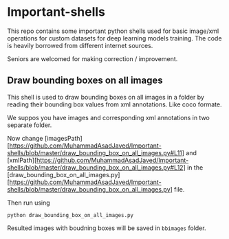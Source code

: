 # Important-shells

This repo contains some important python shells used for basic image/xml operations for custom datasets for deep learning models training.
The code is heavily borrowed from different internet sources. 

Seniors are welcomed for making correction / improvement.


## Draw bounding boxes on all images

This shell is used to draw bounding boxes on all images in a folder by reading their bounding box values from xml annotations. 
Like coco formate. 

We suppos you have images and corresponding xml annotations in two separate folder. 

Now change [imagesPath][https://github.com/MuhammadAsadJaved/Important-shells/blob/master/draw_bounding_box_on_all_images.py#L11] and [xmlPath][https://github.com/MuhammadAsadJaved/Important-shells/blob/master/draw_bounding_box_on_all_images.py#L12] 
in the [draw_bounding_box_on_all_images.py][https://github.com/MuhammadAsadJaved/Important-shells/blob/master/draw_bounding_box_on_all_images.py] file. 

Then run using 
```
python draw_bounding_box_on_all_images.py
```
Resulted images with boudning boxes will be saved in `bbimages` folder. 
